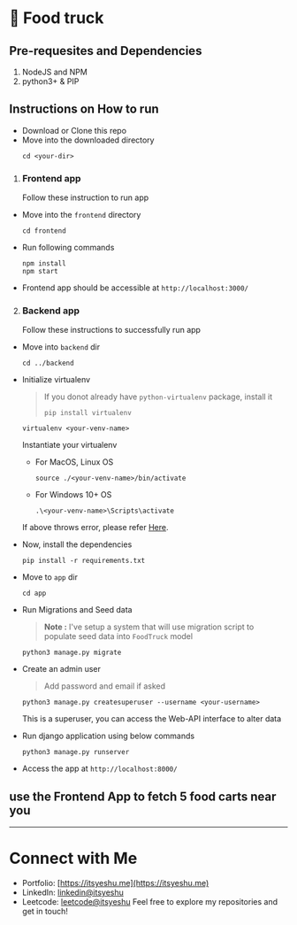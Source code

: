 # 🍔 Food truck

## Pre-requesites and Dependencies
1. NodeJS and NPM
2. python3+ & PIP

## Instructions on How to run

- Download or Clone this repo
- Move into the downloaded directory
  ```
  cd <your-dir>
  ```

1. ### Frontend app
    Follow these instruction to run app
  - Move into the `frontend` directory
    ```
    cd frontend
    ```
  - Run following commands
    ```
    npm install
    npm start
    ```
  - Frontend app should be accessible at `http://localhost:3000/`

2. ### Backend app
    Follow these instructions to successfully run app
  - Move into `backend` dir
    ```
    cd ../backend
    ```
  - Initialize virtualenv
    > If you donot already have `python-virtualenv` package, install it
    > ```
    > pip install virtualenv
    > ``` 
    >

    ```
    virtualenv <your-venv-name>
    ```
    Instantiate your virtualenv
    - For MacOS, Linux OS
      ```
      source ./<your-venv-name>/bin/activate
      ```
    - For Windows 10+ OS
      ```
      .\<your-venv-name>\Scripts\activate
      ```
    If above throws error, please refer [Here](https://virtualenv.pypa.io/en/latest/user_guide.html).

  - Now, install the dependencies
    ```
    pip install -r requirements.txt
    ```
  - Move to `app` dir
    ```
    cd app
    ```
  - Run Migrations and Seed data
    > **Note :**
    > I've setup a system that will use migration script to populate seed data into `FoodTruck` model
    ```
    python3 manage.py migrate
    ```
  - Create an admin user
    > Add password and email if asked
    ```
    python3 manage.py createsuperuser --username <your-username>
    ```
    This is a superuser, you can access the Web-API interface to alter data
  - Run django application using below commands
    ```
    python3 manage.py runserver
    ```
  - Access the app at `http://localhost:8000/`

## use the Frontend App to fetch 5 food carts near you

----

# Connect with Me
- Portfolio: [https://itsyeshu.me](https://itsyeshu.me)
- LinkedIn: [linkedin@itsyeshu](https://linkedin.com/in/itsyeshu)
- Leetcode: [leetcode@itsyeshu](https://leetcode.com/itsyeshu)
Feel free to explore my repositories and get in touch!